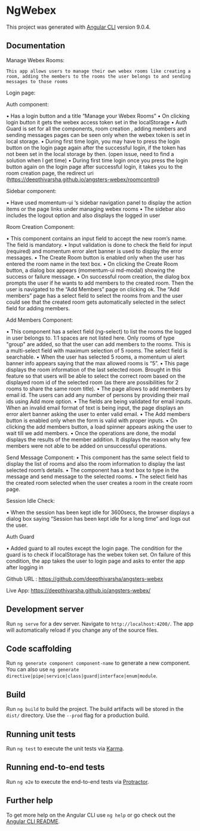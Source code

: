 # NgWebex

This project was generated with [Angular CLI](https://github.com/angular/angular-cli) version 9.0.4.

## Documentation 

Manage Webex Rooms:
 
	This app allows users to manage their own webex rooms like creating a room, adding the members to the rooms the user belongs to and sending messages to those rooms

Login page:

Auth component: 

•	Has a login button and a title “Manage your Webex Rooms”
•	On clicking login button it gets the webex access token set in the localStorage 
•	Auth Guard is set for all the components, room creation , adding members and sending messages pages can be seen only when the webex token is set in local storage. 
•	During first time login, you may have to press the login button on the login page again after the successful login, if the token has not been set in the local storage by then. (open issue, need to find a solution when I get time)
•	During first time login once you press the login button again on the login page after successful login, it takes you to the room creation page, the redirect uri (https://deepthivarsha.github.io/angsters-webex/roomcontrol)

Sidebar component:

•	Have used momentum-ui ‘s sidebar navigation panel to display the action items or the page links under managing webex rooms
•	The sidebar also includes the logout option and also displays the logged in user

Room Creation Component:

•	This component contains an input field to accept the new room’s name. The field is mandatory.
•	Input validation is done to check the field for input (required) and momentum error alert banner is used to display the error messages.
•	The Create Room button is enabled only when the user has entered the room name in the text box.
•	On clicking the Create Room button, a dialog box appears (momentum-ui md-modal) showing the success or failure message.
•	On successful room creation, the dialog box prompts the user if he wants to add members to the created room. Then the user is navigated to the “Add Members” page on clicking ok. The “Add members” page has a select field to select the rooms from and the user could see that the created room gets automatically selected in the select field for adding members.

Add Members Component:

•	This component has a select field (ng-select) to list the rooms the logged in user belongs to. 1:1 spaces are not listed here. Only rooms of type "group" are added, so that the user can add members to the rooms. This is a multi-select field with maximum selection of 5 rooms. The select field is searchable.
•	When the user has selected 5 rooms, a momentum ui alert banner info appears saying that the max allowed rooms is “5”.
•	This page displays the room information of the last selected room. Brought in this feature so that users will be able to select the correct room based on the displayed room id of the selected room (as there are possibilities for 2 rooms to share the same room title).
•	The page allows to add members by email id. The users can add any number of persons by providing their mail ids using Add more option.
•	The fields are being validated for email inputs. When an invalid email format of text is being input, the page displays an error alert banner asking the user to enter valid email.
•	The Add members button is enabled only when the form is valid with proper inputs.
•	 On clicking the add members button, a load spinner appears asking the user to wait till we add members.
•	Once the operations are done, the modal displays the results of the member addition. It displays the reason why few members were not able to be added on unsuccessful operations. 

Send Message Component:
•	This component has the same select field to display the list of rooms and also the room information to display the last selected room’s details.
•	The component has a text box to type in the message and send message to the selected rooms.
•	The select field has the created room selected when the user creates a room in the create room page.

Session Idle Check:

•	When the session has been kept idle for 3600secs, the browser displays a dialog box saying “Session has been kept idle for a long time”  and logs out the user.

Auth Guard 

•	Added guard to all routes except the login page. The condition for the guard is to check if localStorage has the webex token set. On failure of this condition, the app takes the user to login page and asks to enter the app after logging in


Github URL : https://github.com/deepthivarsha/angsters-webex

Live App: https://deepthivarsha.github.io/angsters-webex/

## Development server

Run `ng serve` for a dev server. Navigate to `http://localhost:4200/`. The app will automatically reload if you change any of the source files.

## Code scaffolding

Run `ng generate component component-name` to generate a new component. You can also use `ng generate directive|pipe|service|class|guard|interface|enum|module`.

## Build

Run `ng build` to build the project. The build artifacts will be stored in the `dist/` directory. Use the `--prod` flag for a production build.

## Running unit tests

Run `ng test` to execute the unit tests via [Karma](https://karma-runner.github.io).

## Running end-to-end tests

Run `ng e2e` to execute the end-to-end tests via [Protractor](http://www.protractortest.org/).

## Further help

To get more help on the Angular CLI use `ng help` or go check out the [Angular CLI README](https://github.com/angular/angular-cli/blob/master/README.md).
